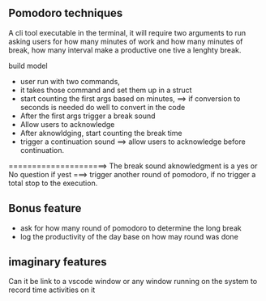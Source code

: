 ## Pomodoro techniques
A cli tool executable in the terminal, it will require two arguments to run asking users for how many minutes of work and how many minutes of break, how many interval make a productive one tive a lenghty break.

build model

- user run with two commands,
- it takes those command and set them up in a struct
- start counting the first args based on minutes, ==> if conversion to seconds is needed do well to convert in the code
- After the first args trigger a break sound
- Allow users to acknowledge
- After aknowldging, start counting the break time
- trigger a continuation sound ==> allow users to acknowledge before continuation.

=====================> The break sound aknowledgment is a yes or No question
if yest ===> trigger another round of pomodoro, if no trigger a total stop to the execution.



## Bonus feature 
- ask for how many round of pomodoro to determine the long break 
- log the productivity of the day base on how may round was done

## imaginary features
 
Can it be link to a vscode window or any window running on the system to record time activities on it 